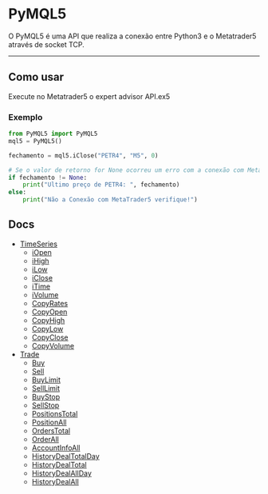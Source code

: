 # PyMQL5

 O PyMQL5 é uma API que realiza a conexão entre Python3 e o Metatrader5 através de socket TCP.

------------

## Como usar


Execute no Metatrader5 o expert advisor API.ex5


###  Exemplo
```python
from PyMQL5 import PyMQL5
mql5 = PyMQL5()

fechamento = mql5.iClose("PETR4", "M5", 0)

# Se o valor de retorno for None ocorreu um erro com a conexão com MetaTrader5
if fechamento != None:
	print("Ultimo preço de PETR4: ", fechamento)
else:
	print("Não a Conexão com MetaTrader5 verifique!")
```



## Docs
- [TimeSeries](Docs/TimeSeries.md)
	- [iOpen](Docs/TimeSeries.md#iOpen)  
	- [iHigh](Docs/TimeSeries.md#iHigh)
	- [iLow](Docs/TimeSeries.md#iLow)
	- [iClose](Docs/TimeSeries.md#iClose)
	- [iTime](Docs/TimeSeries.md#iTime)
	- [iVolume](Docs/TimeSeries.md#iVolume)
	- [CopyRates](Docs/TimeSeries.md#CopyRates)
	- [CopyOpen](Docs/TimeSeries.md#CopyOpen)
	- [CopyHigh](Docs/TimeSeries.md#CopyHigh)
	- [CopyLow](Docs/TimeSeries.md#CopyLow)
	- [CopyClose](Docs/TimeSeries.md#CopyClose)
	- [CopyVolume](Docs/TimeSeries.md#CopyVolume)
- [Trade](Docs/Trade.md)
	- [Buy](Docs/Trade.md#Buy)
	- [Sell](Docs/Trade.md#Sell)
	- [BuyLimit](Docs/Trade.md#BuyLimit)
	- [SellLimit](Docs/Trade.md#SellLimit)
	- [BuyStop](Docs/Trade.md#BuyStop)
	- [SellStop](Docs/Trade.md#SellStop)
	- [PositionsTotal](Docs/Trade.md#PositionsTotal)
	- [PositionAll](Docs/Trade.md#PositionAll)
	- [OrdersTotal](Docs/Trade.md#OrdersTotal)
	- [OrderAll](Docs/Trade.md#OrderAll)
	- [AccountInfoAll](Docs/Trade.md#AccountInfoAll)
	- [HistoryDealTotalDay](Docs/Trade.md#HistoryDealTotalDay)
	- [HistoryDealTotal](Docs/Trade.md#HistoryDealTotal)
	- [HistoryDealAllDay](Docs/Trade.md#HistoryDealAllDay)
	- [HistoryDealAll](Docs/Trade.md#HistoryDealAll)